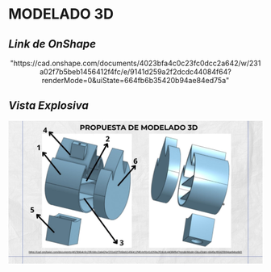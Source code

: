 # **MODELADO 3D**
## ***Link de OnShape***
<p align="center">
  "https://cad.onshape.com/documents/4023bfa4c0c23fc0dcc2a642/w/231a02f7b5beb1456412f4fc/e/9141d259a2f2dcdc44084f64?renderMode=0&uiState=664fb6b35420b94ae84ed75a"
  
  ## ***Vista Explosiva***
  <p align="center">
    <img src="https://github.com/GreisyJhoana05/Grupo2-FdD/blob/main/FdD/Imagenes/Modelado-3D-Plano/ENTREGABLE%205.jpg"  Style="margin: auto;"
      </p>

<p align="center">
  <img src="" style="margin: auto;">


